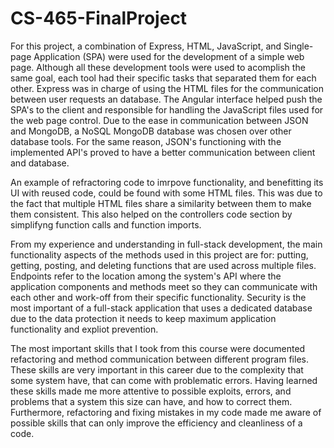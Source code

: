 # CS-465-FinalProject

For this project, a combination of Express, HTML, JavaScript, and Single-page Application (SPA) were used for the development of a simple web page. Although all these development tools were used 
to acomplish the same goal, each tool had their specific tasks that separated them for each other. Express was in charge of using the HTML files for the communication between user requests an database.
The Angular interface helped push the SPA's to the client and responsible for handling the JavaScript files used for the web page control. Due to the ease in communication between JSON and MongoDB, a
NoSQL MongoDB database was chosen over other database tools. For the same reason, JSON's functioning with the implemented API's proved to have a better communication between client and database.

An example of refractoring code to imrpove functionality, and benefitting its UI with reused code, could be found with some HTML files. This was due to the fact that multiple HTML files share a similarity 
between them to make them consistent. This also helped on the controllers code section by simplifyng function calls and function imports.

From my experience and understanding in full-stack development, the main functionality aspects of the methods used in this project are for: putting, getting, posting, and deleting functions that are used
across multiple files. Endpoints refer to the location among the system's API where the application components and methods meet so they can communicate with each other and work-off from their specific
functionality. Security is the most important of a full-stack application that uses a dedicated database due to the data protection it needs to keep maximum application functionality and expliot prevention.

The most important skills that I took from this course were documented refactoring and method communication between different program files. These skills are very important in this career due to the complexity
that some system have, that can come with problematic errors. Having learned these skills made me more attentive to possible exploits, errors, and problems that a system this size can have, and how to correct them.
Furthermore, refactoring and fixing mistakes in my code made me aware of possible skills that can only improve the efficiency and cleanliness of a code.
